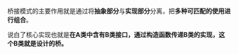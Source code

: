 桥接模式的主要作用就是通过将**抽象部分**与**实现部分**分离，把**多种可匹配的使用进行组合**。

说白了核心实现也就是**在A类中含有B类接口，通过构造函数传递B类的实现，这个B类就是设计的桥。**